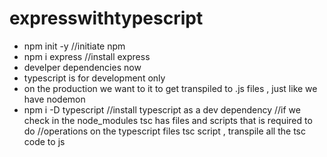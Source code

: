 # expresswithtypescript
- npm init -y    //initiate npm 
- npm i express //install express 
- develper dependencies now
- typescript is for development only 
- on the production we want to it to get transpiled to .js files , just like we have nodemon 
- npm i -D typescript //install typescript as a dev dependency
  //if we check in the node_modules tsc has files and scripts that is required to do 
 //operations on the typescript files tsc script , transpile all the tsc code to js

 